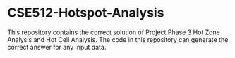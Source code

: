 # CSE512-Hotspot-Analysis

This repository contains the correct solution of Project Phase 3 Hot Zone Analysis and Hot Cell Analysis. The code in this repository can generate the correct answer for any input data.

